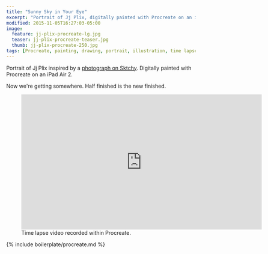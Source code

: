 ```yaml
---
title: "Sunny Sky in Your Eye"
excerpt: "Portrait of Jj Plix, digitally painted with Procreate on an iPad."
modified: 2015-11-05T16:27:03-05:00
image: 
  feature: jj-plix-procreate-lg.jpg
  teaser: jj-plix-procreate-teaser.jpg
  thumb: jj-plix-procreate-250.jpg
tags: [Procreate, painting, drawing, portrait, illustration, time lapse, Sktchy]
---
```


Portrait of Jj Plix inspired by a [photograph on Sktchy](http://sktchy.com/BXA9OC). Digitally painted with Procreate on an iPad Air 2. 

Now we're getting somewhere. Half finished is the new finished.

<figure>
  <iframe width="640" height="360" src="https://www.youtube-nocookie.com/embed/38nMoHaAJxQ?showinfo=0" frameborder="0" allowfullscreen></iframe>
  <figcaption>Time lapse video recorded within Procreate.</figcaption>
</figure>

{% include boilerplate/procreate.md %}
